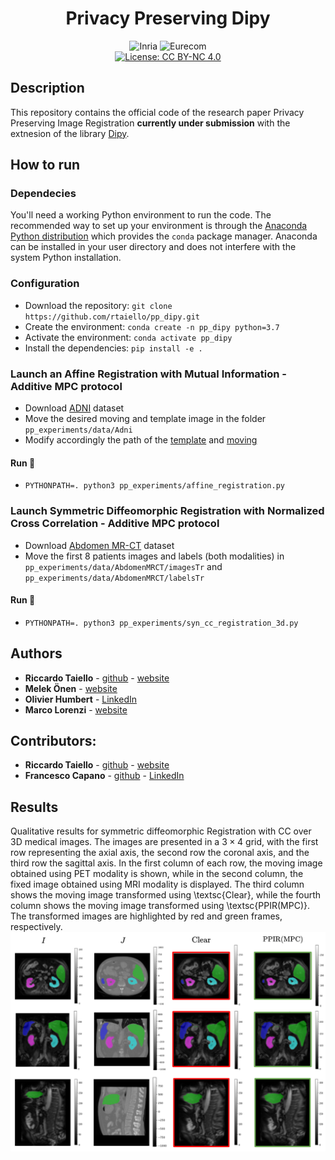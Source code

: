 <div align="center">    
 
# Privacy Preserving Dipy
![Inria](https://img.shields.io/badge/-INRIA-red) 
![Eurecom](https://img.shields.io/badge/-EURECOM-blue) <br> 
[![License: CC BY-NC 4.0](https://img.shields.io/badge/License-CC%20BY--NC%204.0-lightgrey.svg)](https://creativecommons.org/licenses/by-nc/4.0/)
<br>
</div>

## Description

This repository contains the official code of the research paper Privacy Preserving Image Registration **currently under submission** with the extnesion of the library [Dipy](https://github.com/dipy/dipy).

## How to run
### Dependecies
You'll need a working Python environment to run the code. 
The recommended way to set up your environment is through the [Anaconda Python distribution](https://www.anaconda.com/products/distribution)
which provides the `conda` package manager. 
Anaconda can be installed in your user directory and does not interfere with the system Python installation.
### Configuration
- Download the repository: `git clone https://github.com/rtaiello/pp_dipy.git`
- Create the environment: `conda create -n pp_dipy python=3.7`
- Activate the environment: `conda activate pp_dipy`
- Install the dependencies: `pip install -e .`

### Launch an Affine Registration with Mutual Information  - Additive MPC protocol
- Download [ADNI](https://ida.loni.usc.edu/login.jsp) dataset
- Move the desired moving and template image in the folder `pp_experiments/data/Adni`
- Modify accordingly the path of the [template](https://github.com/rtaiello/pp_dipy/blob/b80b0f16f31d2b77f6fec387ce9af357b205e9f3/pp_experiments/affine_registration.py#L63) and [moving](https://github.com/rtaiello/pp_dipy/blob/main/pp_experiments/affine_registration.py#L68)
#### Run 🚀
- `PYTHONPATH=. python3 pp_experiments/affine_registration.py`
### Launch Symmetric Diffeomorphic Registration with Normalized Cross Correlation -  Additive MPC protocol
- Download [Abdomen MR-CT](https://learn2reg.grand-challenge.org/Datasets/) dataset
- Move the first 8 patients images and labels (both modalities) in  `pp_experiments/data/AbdomenMRCT/imagesTr` and `pp_experiments/data/AbdomenMRCT/labelsTr`
#### Run 🚀
- `PYTHONPATH=. python3 pp_experiments/syn_cc_registration_3d.py`
## Authors
* **Riccardo Taiello**  - [github](https://github.com/rtaiello) - [website](https://rtaiello.github.io)
* **Melek Önen**  - [website](https://www.eurecom.fr/en/people/onen-melek)
* **Olivier Humbert**  - [LinkedIn](https://www.linkedin.com/in/olivier-humbert-b14553173/)
* **Marco Lorenzi**  - [website](https://marcolorenzi.github.io/)
## Contributors:
* **Riccardo Taiello**  - [github](https://github.com/rtaiello) - [website](https://rtaiello.github.io)
* **Francesco Capano**  - [github](https://github.com/fra-cap) - [LinkedIn](https://www.linkedin.com/in/francesco-capano/)
## Results
Qualitative results for symmetric diffeomorphic Registration with CC over 3D medical images. The images are presented in a $3 \times 4$ grid, with the first row representing the axial axis, the second row the coronal axis, and the third row the sagittal axis. In the first column of each row, the moving image obtained using PET modality is shown, while in the second column, the fixed image obtained using MRI modality is displayed. The third column shows the moving image transformed using \textsc{Clear}, while the fourth column shows the moving image transformed using \textsc{PPIR(MPC)}. The transformed images are highlighted by red and green frames, respectively. 
<br>
![Image Results](github_images/syn_cc_3d.png)
